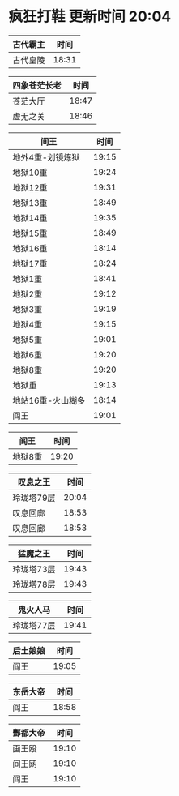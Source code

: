 # 疯狂打鞋 更新时间 20:04

| 古代霸主   | 时间    |
|--------|-------|
| 古代皇陵 | 18:31 |

| 四象苍茫长老   | 时间    |
|--------|-------|
| 苍茫大厅 | 18:47 |
| 虚无之关 | 18:46 |

| 间王   | 时间    |
|--------|-------|
| 地外4重-划镜炼狱 | 19:15 |
| 地狱10重 | 19:24 |
| 地狱12重 | 19:31 |
| 地狱13重 | 18:49 |
| 地狱14重 | 19:35 |
| 地狱15重 | 18:49 |
| 地狱16重 | 18:14 |
| 地狱17重 | 18:24 |
| 地狱1重 | 18:41 |
| 地狱2重 | 19:12 |
| 地狱3重 | 19:19 |
| 地狱4重 | 19:15 |
| 地狱5重 | 19:01 |
| 地狱6重 | 19:20 |
| 地狱8重 | 19:20 |
| 地狱重 | 19:13 |
| 地站16重-火山糊多 | 18:14 |
| 阎王 | 19:01 |

| 阎王   | 时间    |
|--------|-------|
| 地狱8重 | 19:20 |

| 叹息之王   | 时间    |
|--------|-------|
| 玲珑塔79层 | 20:04 |
| 叹息回廓 | 18:53 |
| 叹息回廊 | 18:53 |

| 猛魔之王   | 时间    |
|--------|-------|
| 玲珑塔73层 | 19:43 |
| 玲珑塔78层 | 19:43 |

| 鬼火人马   | 时间    |
|--------|-------|
| 玲珑塔77层 | 19:41 |

| 后土娘娘   | 时间    |
|--------|-------|
| 阎王 | 19:05 |

| 东岳大帝   | 时间    |
|--------|-------|
| 阎王 | 18:58 |

| 酆都大帝   | 时间    |
|--------|-------|
| 画王殴 | 19:10 |
| 间王网 | 19:10 |
| 阎王 | 19:10 |